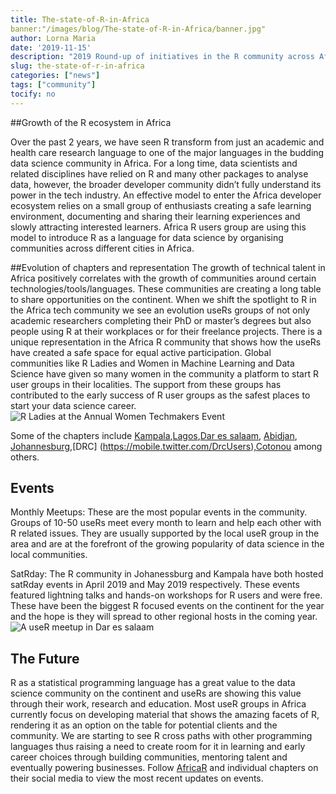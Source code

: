 ```yaml
---
title: The-state-of-R-in-Africa
banner:"/images/blog/The-state-of-R-in-Africa/banner.jpg"
author: Lorna Maria
date: '2019-11-15'
description: "2019 Round-up of initiatives in the R community across Africa."
slug: the-state-of-r-in-africa
categories: ["news"]
tags: ["community"]
tocify: no
---
```

##Growth of the R ecosystem in Africa 

Over the past 2 years, we have seen R transform from just an academic and health care research language to one of the major languages in the budding data science community in Africa. For a long time, data scientists and related disciplines have relied on R and many other packages to analyse data, however, the broader developer community didn’t fully understand its power in the tech industry.
An effective model to enter the Africa developer ecosystem relies on a small group of enthusiasts creating a safe learning environment, documenting and sharing their learning experiences and slowly attracting interested learners. Africa R users group are using this model to introduce R as a language for data science by organising communities across different cities in Africa.

##Evolution of chapters and representation
The growth of technical talent in Africa positively correlates with the growth of communities around certain technologies/tools/languages. These communities are creating a long table to share opportunities on the continent. When we shift the spotlight to R in the Africa tech community we see an evolution useRs groups of not only academic researchers completing their PhD or master’s degrees but also people using R at their workplaces or for their freelance projects. 
There is a unique representation in the Africa R community that shows how the useRs have created a safe space for equal active participation. Global communities like R Ladies and Women in Machine Learning and Data Science have given so many women in the community a platform to start R user groups in their localities. The support from these groups has contributed to the early success of R user groups as the safest places to start your data science career.
![R Ladies at the Annual Women Techmakers Event](/images/blog/The-state-of-R-in-Africa/representation.jpg)

Some of the chapters include [Kampala](https://mobile.twitter.com/Rladieskampala),[Lagos](https://mobile.twitter.com/LagosRUsers),[Dar es salaam](https://mobile.twitter.com/daR_users), [Abidjan](https://mobile.twitter.com/AbidjanRusers), [Johannesburg](https://mobile.twitter.com/RLadiesJozi),[DRC] (https://mobile.twitter.com/DrcUsers),[Cotonou](https://mobile.twitter.com/RLadiesCtn) among others. 

## Events

Monthly Meetups: These are the most popular events in the community. Groups of 10-50 useRs meet every month to learn and help each other with R related issues. They are usually supported by the local useR group in the area and are at the forefront of the growing popularity of data science in the local communities.

SatRday: The R community in Johanessburg and Kampala have both hosted satRday events in April 2019 and May 2019 respectively. These events featured lightning talks and hands-on workshops for R users and were free. These have been the biggest R focused events on the continent for the year and the hope is they will spread to other regional hosts in the coming year. 
![A useR meetup in Dar es salaam](/images/blog/The-state-of-R-in-Africa/events.jpg)

## The Future
R as a statistical programming language has a great value to the data science community on the continent and useRs are showing this value through their work, research and education. Most useR groups in Africa currently focus on developing material that shows the amazing facets of R, rendering it as an option on the table for potential clients and the community. We are starting to see R cross paths with other programming languages thus raising a need to create room for it in learning and early career choices through building communities, mentoring talent and eventually powering businesses.
Follow [AfricaR](https://mobile.twitter.com/AfricaRUsers)  and individual chapters on their social media to view the most recent updates on events.
